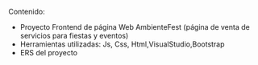 Contenido:
* Proyecto Frontend de página Web AmbienteFest (página de venta de servicios para fiestas y eventos)
* Herramientas utilizadas: Js, Css, Html,VisualStudio,Bootstrap
* ERS del proyecto
